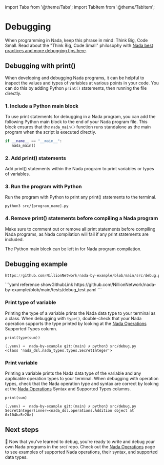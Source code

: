 import Tabs from '@theme/Tabs';
import TabItem from '@theme/TabItem';

# Debugging

When programming in Nada, keep this phrase in mind: Think Big, Code Small. Read about the "Think Big, Code Small" philosophy with [Nada best practices and more debugging tips here](/nada-debugging).

## Debugging with print()

When developing and debugging Nada programs, it can be helpful to inspect the values and types of variables at various points in your code. You can do this by adding Python `print()` statements, then running the file directly.


### 1. Include a Python main block

To use print statements for debugging in a Nada program, you can add the following Python main block to the end of your Nada program file. This block ensures that the `nada_main()` function runs standalone as the main program when the script is executed directly.

```python
if __name__ == "__main__":
   nada_main()
```

### 2. Add print() statements

Add print() statements within the Nada program to print variables or types of variables.

### 3. Run the program with Python

Run the program with Python to print any print() statements to the terminal. 

```
python3 src/[program_name].py
```

### 4. Remove print() statements before compiling a Nada program

Make sure to comment out or remove all print statements before compiling Nada programs, as Nada compilation will fail if any print statements are included.

The Python main block can be left in for Nada program compilation. 

## Debugging example

<Tabs>

<TabItem value="program" label="Nada program" default>

```python reference showGithubLink
https://github.com/NillionNetwork/nada-by-example/blob/main/src/debug.py
```
</TabItem>

<TabItem value="test" label="Test file">
```yaml reference showGithubLink
https://github.com/NillionNetwork/nada-by-example/blob/main/tests/debug_test.yaml
```
</TabItem>
</Tabs>

### Print type of variable

Printing the type of a variable prints the Nada data type to your terminal as a class. When debugging with `type()`, double-check that your Nada operation supports the type printed by looking at the [Nada Operations](/nada-by-example/nada-operations) Supported Types column.

```
print(type(sum))
```

```
(.venv) ➜  nada-by-example git:(main) ✗ python3 src/debug.py
<class 'nada_dsl.nada_types.types.SecretInteger'>
```

### Print variable

Printing a variable prints the Nada data type of the variable and any applicable operation types to your terminal. When debugging with operation types, check that the Nada operation type and syntax are correct by looking at the [Nada Operations](/nada-by-example/nada-operations) Syntax and Supported Types columns.


```
print(sum)
```

```
(.venv) ➜  nada-by-example git:(main) ✗ python3 src/debug.py
SecretInteger(inner=<nada_dsl.operations.Addition object at 0x104ba5e20>)
```

## Next steps

🐛 Now that you've learned to debug, you're ready to write and debug your own Nada programs in the src/ repo. Check out the [Nada Operations](/nada-by-example/nada-operations) page to see examples of supported Nada operations, their syntax, and supported data types.